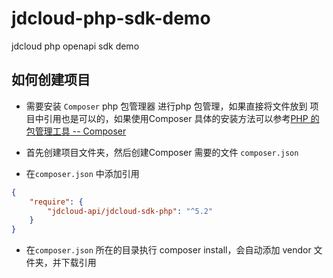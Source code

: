# jdcloud-php-sdk-demo
jdcloud php openapi sdk demo


## 如何创建项目

* 需要安装 `Composer` php 包管理器 进行php 包管理，如果直接将文件放到 项目中引用也是可以的，如果使用Composer 具体的安装方法可以参考[PHP 的包管理工具 -- Composer](https://www.jianshu.com/p/5954fe55d067)

* 首先创建项目文件夹，然后创建Composer 需要的文件 `composer.json`

* 在`composer.json` 中添加引用

```json
{
    "require": {
        "jdcloud-api/jdcloud-sdk-php": "^5.2"
    }
}
```

* 在`composer.json` 所在的目录执行 composer install，会自动添加 vendor 文件夹，并下载引用

